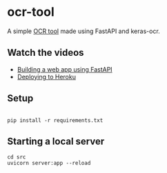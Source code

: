 # ocr-tool
A simple [OCR tool](https://fastapi-ocr-1.herokuapp.com) made using FastAPI and keras-ocr.

## Watch the videos
- [Building a web app using FastAPI](https://youtu.be/JC5q22g3yQM)
- [Deploying to Heroku](https://www.youtube.com/watch?v=Lghw-Uuk86Q)

## Setup
```

pip install -r requirements.txt
```

## Starting a local server
```
cd src
uvicorn server:app --reload
```
